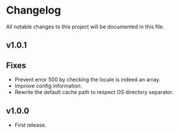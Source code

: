 # Changelog

All notable changes to this project will be documented in this file.

## v1.0.1

## Fixes
- Prevent error 500 by checking the locale is indeed an array.
- Improve config information.
- Rewrite the default cache path to respect OS directory separator.
## v1.0.0

- First release.
